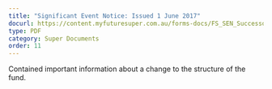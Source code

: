 ```yaml
---
title: "Significant Event Notice: Issued 1 June 2017"
docurl: https://content.myfuturesuper.com.au/forms-docs/FS_SEN_Successor_Fund_Transfer_1_June_2017.pdf
type: PDF
category: Super Documents
order: 11
---
```


Contained important information about a change to the structure of the fund.
